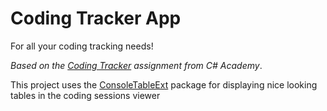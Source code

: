 # Coding Tracker App

For all your coding tracking needs!

_Based on the [Coding Tracker](http://www.thecsharpacademy.com/coding-tracker/) assignment from C# Academy_.

This project uses the [ConsoleTableExt](https://github.com/minhhungit/ConsoleTableExt) package for displaying nice
looking tables in the coding sessions viewer